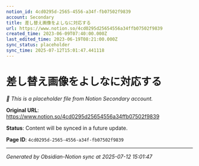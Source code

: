 ```yaml
---
notion_id: 4cd0295d-2565-4556-a34f-fb07502f9839
account: Secondary
title: 差し替え画像をよしなに対応する
url: https://www.notion.so/4cd0295d25654556a34ffb07502f9839
created_time: 2023-06-09T07:40:00.000Z
last_edited_time: 2023-06-19T08:21:00.000Z
sync_status: placeholder
sync_time: 2025-07-12T15:01:47.441118
---
```


# 差し替え画像をよしなに対応する

*🔄 This is a placeholder file from Notion Secondary account.*

**Original URL**: https://www.notion.so/4cd0295d25654556a34ffb07502f9839

**Status**: Content will be synced in a future update.

**Page ID**: `4cd0295d-2565-4556-a34f-fb07502f9839`

---

*Generated by Obsidian-Notion sync at 2025-07-12 15:01:47*
